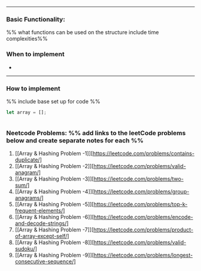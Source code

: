 ----
### Basic Functionality: 
%% what functions can be used on the structure include time complexities%% 

### When to implement
- 
----
### How to implement
%% include base set up for code %%
``` js
let array = [];



```


### Neetcode Problems: %% add links to the leetCode problems below and create separate notes for each %%
1. [[Array & Hashing Problem -1]][https://leetcode.com/problems/contains-duplicate/]
2. [[Array & Hashing Problem -2]][https://leetcode.com/problems/valid-anagram/]
3. [[Array & Hashing Problem -3]][https://leetcode.com/problems/two-sum/]
4. [[Array & Hashing Problem -4]][https://leetcode.com/problems/group-anagrams/]
5. [[Array & Hashing Problem -5]][https://leetcode.com/problems/top-k-frequent-elements/]
6. [[Array & Hashing Problem -6]][https://leetcode.com/problems/encode-and-decode-strings/]
7. [[Array & Hashing Problem -7]][https://leetcode.com/problems/product-of-array-except-self/]
8. [[Array & Hashing Problem -8]][https://leetcode.com/problems/valid-sudoku/]
9. [[Array & Hashing Problem -9]][https://leetcode.com/problems/longest-consecutive-sequence/]


